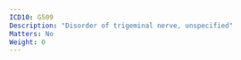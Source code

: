 ```yaml
---
ICD10: G509
Description: "Disorder of trigeminal nerve, unspecified"
Matters: No
Weight: 0
---
```


